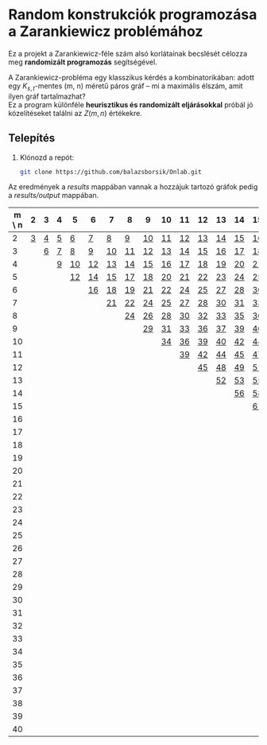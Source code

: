 # Random konstrukciók programozása a Zarankiewicz problémához

Ez a projekt a Zarankiewicz-féle szám alsó korlátainak becslését célozza meg **randomizált programozás** segítségével.

A Zarankiewicz-probléma egy klasszikus kérdés a kombinatorikában: adott egy $K_{s,t}$-mentes (m, n) méretű páros gráf – mi a maximális élszám, amit ilyen gráf tartalmazhat?  
Ez a program különféle **heurisztikus és randomizált eljárásokkal** próbál jó közelítéseket találni az $Z(m, n)$ értékekre.

## Telepítés

1. Klónozd a repót:
   ```bash
   git clone https://github.com/balazsborsik/Onlab.git
   ```

Az eredmények a *results* mappában vannak a hozzájuk tartozó gráfok pedig a *results/output* mappában.

| m \ n | 2 | 3 | 4 | 5 | 6 | 7 | 8 | 9 | 10 | 11 | 12 | 13 | 14 | 15 | 16 | 17 | 18 | 19 | 20 | 21 | 22 | 23 | 24 | 25 | 26 | 27 | 28 | 29 | 30 | 31 | 32 | 33 | 34 | 35 | 36 | 37 | 38 | 39 | 40 |
|---|---|---|---|---|---|---|---|---|---|---|---|---|---|---|---|---|---|---|---|---|---|---|---|---|---|---|---|---|---|---|---|---|---|---|---|---|---|---|---|
| 2 | [3](results/output/Z2_2_2_2_3.txt) | [4](results/output/Z2_3_2_2_4.txt) | [5](results/output/Z2_4_2_2_5.txt) | [6](results/output/Z2_5_2_2_6.txt) | [7](results/output/Z2_6_2_2_7.txt) | [8](results/output/Z2_7_2_2_8.txt) | [9](results/output/Z2_8_2_2_9.txt) | [10](results/output/Z2_9_2_2_10.txt) | [11](results/output/Z2_10_2_2_11.txt) | [12](results/output/Z2_11_2_2_12.txt) | [13](results/output/Z2_12_2_2_13.txt) | [14](results/output/Z2_13_2_2_14.txt) | [15](results/output/Z2_14_2_2_15.txt) | [16](results/output/Z2_15_2_2_16.txt) | [17](results/output/Z2_16_2_2_17.txt) | [18](results/output/Z2_17_2_2_18.txt) | [19](results/output/Z2_18_2_2_19.txt) | [20](results/output/Z2_19_2_2_20.txt) | [21](results/output/Z2_20_2_2_21.txt) | [22](results/output/Z2_21_2_2_22.txt) | [23](results/output/Z2_22_2_2_23.txt) | [24](results/output/Z2_23_2_2_24.txt) | [25](results/output/Z2_24_2_2_25.txt) | [26](results/output/Z2_25_2_2_26.txt) | [27](results/output/Z2_26_2_2_27.txt) | [28](results/output/Z2_27_2_2_28.txt) | [29](results/output/Z2_28_2_2_29.txt) | [30](results/output/Z2_29_2_2_30.txt) | [31](results/output/Z2_30_2_2_31.txt) | [32](results/output/Z2_31_2_2_32.txt) | [33](results/output/Z2_32_2_2_33.txt) | [34](results/output/Z2_33_2_2_34.txt) | [35](results/output/Z2_34_2_2_35.txt) | [36](results/output/Z2_35_2_2_36.txt) | [37](results/output/Z2_36_2_2_37.txt) | [38](results/output/Z2_37_2_2_38.txt) | [39](results/output/Z2_38_2_2_39.txt) | [40](results/output/Z2_39_2_2_40.txt) | [41](results/output/Z2_40_2_2_41.txt) |
| 3 |   | [6](results/output/Z3_3_2_2_6.txt) | [7](results/output/Z3_4_2_2_7.txt) | [8](results/output/Z3_5_2_2_8.txt) | [9](results/output/Z3_6_2_2_9.txt) | [10](results/output/Z3_7_2_2_10.txt) | [11](results/output/Z3_8_2_2_11.txt) | [12](results/output/Z3_9_2_2_12.txt) | [13](results/output/Z3_10_2_2_13.txt) | [14](results/output/Z3_11_2_2_14.txt) | [15](results/output/Z3_12_2_2_15.txt) | [16](results/output/Z3_13_2_2_16.txt) | [17](results/output/Z3_14_2_2_17.txt) | [18](results/output/Z3_15_2_2_18.txt) | [19](results/output/Z3_16_2_2_19.txt) | [20](results/output/Z3_17_2_2_20.txt) | [21](results/output/Z3_18_2_2_21.txt) | [22](results/output/Z3_19_2_2_22.txt) | [23](results/output/Z3_20_2_2_23.txt) | [24](results/output/Z3_21_2_2_24.txt) | [25](results/output/Z3_22_2_2_25.txt) | [26](results/output/Z3_23_2_2_26.txt) | [27](results/output/Z3_24_2_2_27.txt) | [28](results/output/Z3_25_2_2_28.txt) | [29](results/output/Z3_26_2_2_29.txt) | [30](results/output/Z3_27_2_2_30.txt) | [31](results/output/Z3_28_2_2_31.txt) | [32](results/output/Z3_29_2_2_32.txt) | [33](results/output/Z3_30_2_2_33.txt) | [34](results/output/Z3_31_2_2_34.txt) | [35](results/output/Z3_32_2_2_35.txt) | [36](results/output/Z3_33_2_2_36.txt) | [37](results/output/Z3_34_2_2_37.txt) | [38](results/output/Z3_35_2_2_38.txt) | [39](results/output/Z3_36_2_2_39.txt) | [40](results/output/Z3_37_2_2_40.txt) | [41](results/output/Z3_38_2_2_41.txt) | [42](results/output/Z3_39_2_2_42.txt) | [43](results/output/Z3_40_2_2_43.txt) |
| 4 |   |   | [9](results/output/Z4_4_2_2_9.txt) | [10](results/output/Z4_5_2_2_10.txt) | [12](results/output/Z4_6_2_2_12.txt) | [13](results/output/Z4_7_2_2_13.txt) | [14](results/output/Z4_8_2_2_14.txt) | [15](results/output/Z4_9_2_2_15.txt) | [16](results/output/Z4_10_2_2_16.txt) | [17](results/output/Z4_11_2_2_17.txt) | [18](results/output/Z4_12_2_2_18.txt) | [19](results/output/Z4_13_2_2_19.txt) | [20](results/output/Z4_14_2_2_20.txt) | [21](results/output/Z4_15_2_2_21.txt) | [22](results/output/Z4_16_2_2_22.txt) | [23](results/output/Z4_17_2_2_23.txt) | [24](results/output/Z4_18_2_2_24.txt) | [25](results/output/Z4_19_2_2_25.txt) | [26](results/output/Z4_20_2_2_26.txt) | [27](results/output/Z4_21_2_2_27.txt) | [28](results/output/Z4_22_2_2_28.txt) | [29](results/output/Z4_23_2_2_29.txt) | [30](results/output/Z4_24_2_2_30.txt) | [31](results/output/Z4_25_2_2_31.txt) | [32](results/output/Z4_26_2_2_32.txt) | [33](results/output/Z4_27_2_2_33.txt) | [34](results/output/Z4_28_2_2_34.txt) | [35](results/output/Z4_29_2_2_35.txt) | [36](results/output/Z4_30_2_2_36.txt) | [37](results/output/Z4_31_2_2_37.txt) | [38](results/output/Z4_32_2_2_38.txt) | [39](results/output/Z4_33_2_2_39.txt) | [40](results/output/Z4_34_2_2_40.txt) | [41](results/output/Z4_35_2_2_41.txt) | [42](results/output/Z4_36_2_2_42.txt) | [43](results/output/Z4_37_2_2_43.txt) | [44](results/output/Z4_38_2_2_44.txt) | [45](results/output/Z4_39_2_2_45.txt) | [46](results/output/Z4_40_2_2_46.txt) |
| 5 |   |   |   | [12](results/output/Z5_5_2_2_12.txt) | [14](results/output/Z5_6_2_2_14.txt) | [15](results/output/Z5_7_2_2_15.txt) | [17](results/output/Z5_8_2_2_17.txt) | [18](results/output/Z5_9_2_2_18.txt) | [20](results/output/Z5_10_2_2_20.txt) | [21](results/output/Z5_11_2_2_21.txt) | [22](results/output/Z5_12_2_2_22.txt) | [23](results/output/Z5_13_2_2_23.txt) | [24](results/output/Z5_14_2_2_24.txt) | [25](results/output/Z5_15_2_2_25.txt) | [26](results/output/Z5_16_2_2_26.txt) | [27](results/output/Z5_17_2_2_27.txt) | [28](results/output/Z5_18_2_2_28.txt) | [29](results/output/Z5_19_2_2_29.txt) | [30](results/output/Z5_20_2_2_30.txt) | [31](results/output/Z5_21_2_2_31.txt) | [32](results/output/Z5_22_2_2_32.txt) | [33](results/output/Z5_23_2_2_33.txt) | [34](results/output/Z5_24_2_2_34.txt) | [35](results/output/Z5_25_2_2_35.txt) | [36](results/output/Z5_26_2_2_36.txt) | [37](results/output/Z5_27_2_2_37.txt) | [38](results/output/Z5_28_2_2_38.txt) | [39](results/output/Z5_29_2_2_39.txt) | [40](results/output/Z5_30_2_2_40.txt) | [41](results/output/Z5_31_2_2_41.txt) | [42](results/output/Z5_32_2_2_42.txt) | [43](results/output/Z5_33_2_2_43.txt) | [44](results/output/Z5_34_2_2_44.txt) | [45](results/output/Z5_35_2_2_45.txt) | [46](results/output/Z5_36_2_2_46.txt) | [47](results/output/Z5_37_2_2_47.txt) | [48](results/output/Z5_38_2_2_48.txt) | [49](results/output/Z5_39_2_2_49.txt) | [50](results/output/Z5_40_2_2_50.txt) |
| 6 |   |   |   |   | [16](results/output/Z6_6_2_2_16.txt) | [18](results/output/Z6_7_2_2_18.txt) | [19](results/output/Z6_8_2_2_19.txt) | [21](results/output/Z6_9_2_2_21.txt) | [22](results/output/Z6_10_2_2_22.txt) | [24](results/output/Z6_11_2_2_24.txt) | [25](results/output/Z6_12_2_2_25.txt) | [27](results/output/Z6_13_2_2_27.txt) | [28](results/output/Z6_14_2_2_28.txt) | [30](results/output/Z6_15_2_2_30.txt) | [31](results/output/Z6_16_2_2_31.txt) | [32](results/output/Z6_17_2_2_32.txt) | [33](results/output/Z6_18_2_2_33.txt) | [34](results/output/Z6_19_2_2_34.txt) | [35](results/output/Z6_20_2_2_35.txt) | [36](results/output/Z6_21_2_2_36.txt) | [37](results/output/Z6_22_2_2_37.txt) | [38](results/output/Z6_23_2_2_38.txt) | [39](results/output/Z6_24_2_2_39.txt) | [40](results/output/Z6_25_2_2_40.txt) | [41](results/output/Z6_26_2_2_41.txt) | [42](results/output/Z6_27_2_2_42.txt) | [43](results/output/Z6_28_2_2_43.txt) | [44](results/output/Z6_29_2_2_44.txt) | [45](results/output/Z6_30_2_2_45.txt) | [46](results/output/Z6_31_2_2_46.txt) | [47](results/output/Z6_32_2_2_47.txt) | [48](results/output/Z6_33_2_2_48.txt) | [49](results/output/Z6_34_2_2_49.txt) | [50](results/output/Z6_35_2_2_50.txt) | [51](results/output/Z6_36_2_2_51.txt) | [52](results/output/Z6_37_2_2_52.txt) | [53](results/output/Z6_38_2_2_53.txt) | [54](results/output/Z6_39_2_2_54.txt) | [55](results/output/Z6_40_2_2_55.txt) |
| 7 |   |   |   |   |   | [21](results/output/Z7_7_2_2_21.txt) | [22](results/output/Z7_8_2_2_22.txt) | [24](results/output/Z7_9_2_2_24.txt) | [25](results/output/Z7_10_2_2_25.txt) | [27](results/output/Z7_11_2_2_27.txt) | [28](results/output/Z7_12_2_2_28.txt) | [30](results/output/Z7_13_2_2_30.txt) | [31](results/output/Z7_14_2_2_31.txt) | [33](results/output/Z7_15_2_2_33.txt) | [34](results/output/Z7_16_2_2_34.txt) | [36](results/output/Z7_17_2_2_36.txt) | [37](results/output/Z7_18_2_2_37.txt) | [39](results/output/Z7_19_2_2_39.txt) | [40](results/output/Z7_20_2_2_40.txt) | [42](results/output/Z7_21_2_2_42.txt) | [43](results/output/Z7_22_2_2_43.txt) | [44](results/output/Z7_23_2_2_44.txt) | [45](results/output/Z7_24_2_2_45.txt) | [46](results/output/Z7_25_2_2_46.txt) | [47](results/output/Z7_26_2_2_47.txt) | [48](results/output/Z7_27_2_2_48.txt) | [49](results/output/Z7_28_2_2_49.txt) | [50](results/output/Z7_29_2_2_50.txt) | [51](results/output/Z7_30_2_2_51.txt) | [52](results/output/Z7_31_2_2_52.txt) | [53](results/output/Z7_32_2_2_53.txt) | [54](results/output/Z7_33_2_2_54.txt) | [55](results/output/Z7_34_2_2_55.txt) | [56](results/output/Z7_35_2_2_56.txt) | [57](results/output/Z7_36_2_2_57.txt) | [58](results/output/Z7_37_2_2_58.txt) | [59](results/output/Z7_38_2_2_59.txt) | [60](results/output/Z7_39_2_2_60.txt) | [61](results/output/Z7_40_2_2_61.txt) |
| 8 |   |   |   |   |   |   | [24](results/output/Z8_8_2_2_24.txt) | [26](results/output/Z8_9_2_2_26.txt) | [28](results/output/Z8_10_2_2_28.txt) | [30](results/output/Z8_11_2_2_30.txt) | [32](results/output/Z8_12_2_2_32.txt) | [33](results/output/Z8_13_2_2_33.txt) | [35](results/output/Z8_14_2_2_35.txt) | [36](results/output/Z8_15_2_2_36.txt) | [38](results/output/Z8_16_2_2_38.txt) | [39](results/output/Z8_17_2_2_39.txt) | [41](results/output/Z8_18_2_2_41.txt) | [42](results/output/Z8_19_2_2_42.txt) | [44](results/output/Z8_20_2_2_44.txt) | [45](results/output/Z8_21_2_2_45.txt) | [47](results/output/Z8_22_2_2_47.txt) | [48](results/output/Z8_23_2_2_48.txt) | [50](results/output/Z8_24_2_2_50.txt) | [51](results/output/Z8_25_2_2_51.txt) | [53](results/output/Z8_26_2_2_53.txt) | [54](results/output/Z8_27_2_2_54.txt) | [56](results/output/Z8_28_2_2_56.txt) | [57](results/output/Z8_29_2_2_57.txt) | [58](results/output/Z8_30_2_2_58.txt) | [59](results/output/Z8_31_2_2_59.txt) | [60](results/output/Z8_32_2_2_60.txt) | [61](results/output/Z8_33_2_2_61.txt) | [62](results/output/Z8_34_2_2_62.txt) | [63](results/output/Z8_35_2_2_63.txt) | [64](results/output/Z8_36_2_2_64.txt) | [65](results/output/Z8_37_2_2_65.txt) | [66](results/output/Z8_38_2_2_66.txt) | [67](results/output/Z8_39_2_2_67.txt) | [68](results/output/Z8_40_2_2_68.txt) |
| 9 |   |   |   |   |   |   |   | [29](results/output/Z9_9_2_2_29.txt) | [31](results/output/Z9_10_2_2_31.txt) | [33](results/output/Z9_11_2_2_33.txt) | [36](results/output/Z9_12_2_2_36.txt) | [37](results/output/Z9_13_2_2_37.txt) | [39](results/output/Z9_14_2_2_39.txt) | [40](results/output/Z9_15_2_2_40.txt) | [42](results/output/Z9_16_2_2_42.txt) | [43](results/output/Z9_17_2_2_43.txt) | [45](results/output/Z9_18_2_2_45.txt) | [46](results/output/Z9_19_2_2_46.txt) | [48](results/output/Z9_20_2_2_48.txt) | [49](results/output/Z9_21_2_2_49.txt) | [51](results/output/Z9_22_2_2_51.txt) | [52](results/output/Z9_23_2_2_52.txt) | [54](results/output/Z9_24_2_2_54.txt) | [55](results/output/Z9_25_2_2_55.txt) | [57](results/output/Z9_26_2_2_57.txt) | [58](results/output/Z9_27_2_2_58.txt) | [60](results/output/Z9_28_2_2_60.txt) | [61](results/output/Z9_29_2_2_61.txt) | [63](results/output/Z9_30_2_2_63.txt) | [64](results/output/Z9_31_2_2_64.txt) | [66](results/output/Z9_32_2_2_66.txt) | [67](results/output/Z9_33_2_2_67.txt) | [69](results/output/Z9_34_2_2_69.txt) | [70](results/output/Z9_35_2_2_70.txt) | [72](results/output/Z9_36_2_2_72.txt) | [73](results/output/Z9_37_2_2_73.txt) | [74](results/output/Z9_38_2_2_74.txt) | [75](results/output/Z9_39_2_2_75.txt) | [76](results/output/Z9_40_2_2_76.txt) |
| 10 |   |   |   |   |   |   |   |   | [34](results/output/Z10_10_2_2_34.txt) | [36](results/output/Z10_11_2_2_36.txt) | [39](results/output/Z10_12_2_2_39.txt) | [40](results/output/Z10_13_2_2_40.txt) | [42](results/output/Z10_14_2_2_42.txt) | [44](results/output/Z10_15_2_2_44.txt) | [46](results/output/Z10_16_2_2_46.txt) | [47](results/output/Z10_17_2_2_47.txt) | [49](results/output/Z10_18_2_2_49.txt) | [51](results/output/Z10_19_2_2_51.txt) | [52](results/output/Z10_20_2_2_52.txt) | [54](results/output/Z10_21_2_2_54.txt) | [55](results/output/Z10_22_2_2_55.txt) | [57](results/output/Z10_23_2_2_57.txt) | [58](results/output/Z10_24_2_2_58.txt) | [60](results/output/Z10_25_2_2_60.txt) | [61](results/output/Z10_26_2_2_61.txt) | [63](results/output/Z10_27_2_2_63.txt) | [64](results/output/Z10_28_2_2_64.txt) | [66](results/output/Z10_29_2_2_66.txt) | [67](results/output/Z10_30_2_2_67.txt) | [69](results/output/Z10_31_2_2_69.txt) | [70](results/output/Z10_32_2_2_70.txt) | [72](results/output/Z10_33_2_2_72.txt) | [73](results/output/Z10_34_2_2_73.txt) | [75](results/output/Z10_35_2_2_75.txt) | [76](results/output/Z10_36_2_2_76.txt) | [78](results/output/Z10_37_2_2_78.txt) | [79](results/output/Z10_38_2_2_79.txt) | [81](results/output/Z10_39_2_2_81.txt) | [82](results/output/Z10_40_2_2_82.txt) |
| 11 |   |   |   |   |   |   |   |   |   | [39](results/output/Z11_11_2_2_39.txt) | [42](results/output/Z11_12_2_2_42.txt) | [44](results/output/Z11_13_2_2_44.txt) | [45](results/output/Z11_14_2_2_45.txt) | [47](results/output/Z11_15_2_2_47.txt) | [50](results/output/Z11_16_2_2_50.txt) | [51](results/output/Z11_17_2_2_51.txt) | [53](results/output/Z11_18_2_2_53.txt) | [55](results/output/Z11_19_2_2_55.txt) | [57](results/output/Z11_20_2_2_57.txt) | [59](results/output/Z11_21_2_2_59.txt) | [60](results/output/Z11_22_2_2_60.txt) | [62](results/output/Z11_23_2_2_62.txt) | [63](results/output/Z11_24_2_2_63.txt) | [65](results/output/Z11_25_2_2_65.txt) | [66](results/output/Z11_26_2_2_66.txt) | [68](results/output/Z11_27_2_2_68.txt) | [69](results/output/Z11_28_2_2_69.txt) | [71](results/output/Z11_29_2_2_71.txt) | [72](results/output/Z11_30_2_2_72.txt) | [74](results/output/Z11_31_2_2_74.txt) | [75](results/output/Z11_32_2_2_75.txt) | [77](results/output/Z11_33_2_2_77.txt) | [78](results/output/Z11_34_2_2_78.txt) | [80](results/output/Z11_35_2_2_80.txt) | [81](results/output/Z11_36_2_2_81.txt) | [83](results/output/Z11_37_2_2_83.txt) | [84](results/output/Z11_38_2_2_84.txt) | [86](results/output/Z11_39_2_2_86.txt) | [87](results/output/Z11_40_2_2_87.txt) |
| 12 |   |   |   |   |   |   |   |   |   |   | [45](results/output/Z12_12_2_2_45.txt) | [48](results/output/Z12_13_2_2_48.txt) | [49](results/output/Z12_14_2_2_49.txt) | [51](results/output/Z12_15_2_2_51.txt) | [53](results/output/Z12_16_2_2_53.txt) | [55](results/output/Z12_17_2_2_55.txt) | [57](results/output/Z12_18_2_2_57.txt) | [60](results/output/Z12_19_2_2_60.txt) | [61](results/output/Z12_20_2_2_61.txt) | [63](results/output/Z12_21_2_2_63.txt) | [65](results/output/Z12_22_2_2_65.txt) | [66](results/output/Z12_23_2_2_66.txt) | [68](results/output/Z12_24_2_2_68.txt) | [70](results/output/Z12_25_2_2_70.txt) | [72](results/output/Z12_26_2_2_72.txt) | [73](results/output/Z12_27_2_2_73.txt) | [75](results/output/Z12_28_2_2_75.txt) | [76](results/output/Z12_29_2_2_76.txt) | [78](results/output/Z12_30_2_2_78.txt) | [79](results/output/Z12_31_2_2_79.txt) | [81](results/output/Z12_32_2_2_81.txt) | [82](results/output/Z12_33_2_2_82.txt) | [84](results/output/Z12_34_2_2_84.txt) | [85](results/output/Z12_35_2_2_85.txt) | [87](results/output/Z12_36_2_2_87.txt) | [88](results/output/Z12_37_2_2_88.txt) | [90](results/output/Z12_38_2_2_90.txt) | [91](results/output/Z12_39_2_2_91.txt) | [93](results/output/Z12_40_2_2_93.txt) |
| 13 |   |   |   |   |   |   |   |   |   |   |   | [52](results/output/Z13_13_2_2_52.txt) | [53](results/output/Z13_14_2_2_53.txt) | [55](results/output/Z13_15_2_2_55.txt) | [57](results/output/Z13_16_2_2_57.txt) | [59](results/output/Z13_17_2_2_59.txt) | [61](results/output/Z13_18_2_2_61.txt) | [64](results/output/Z13_19_2_2_64.txt) | [66](results/output/Z13_20_2_2_66.txt) | [67](results/output/Z13_21_2_2_67.txt) | [69](results/output/Z13_22_2_2_69.txt) | [71](results/output/Z13_23_2_2_71.txt) | [73](results/output/Z13_24_2_2_73.txt) | [75](results/output/Z13_25_2_2_75.txt) | [78](results/output/Z13_26_2_2_78.txt) | [79](results/output/Z13_27_2_2_79.txt) | [81](results/output/Z13_28_2_2_81.txt) | [82](results/output/Z13_29_2_2_82.txt) | [84](results/output/Z13_30_2_2_84.txt) | [85](results/output/Z13_31_2_2_85.txt) | [87](results/output/Z13_32_2_2_87.txt) | [88](results/output/Z13_33_2_2_88.txt) | [90](results/output/Z13_34_2_2_90.txt) | [91](results/output/Z13_35_2_2_91.txt) | [93](results/output/Z13_36_2_2_93.txt) | [94](results/output/Z13_37_2_2_94.txt) | [96](results/output/Z13_38_2_2_96.txt) | [97](results/output/Z13_39_2_2_97.txt) | [99](results/output/Z13_40_2_2_99.txt) |
| 14 |   |   |   |   |   |   |   |   |   |   |   |   | [56](results/output/Z14_14_2_2_56.txt) | [58](results/output/Z14_15_2_2_58.txt) | [60](results/output/Z14_16_2_2_60.txt) | [63](results/output/Z14_17_2_2_63.txt) | [65](results/output/Z14_18_2_2_65.txt) | [68](results/output/Z14_19_2_2_68.txt) | [70](results/output/Z14_20_2_2_70.txt) | [72](results/output/Z14_21_2_2_72.txt) | [73](results/output/Z14_22_2_2_73.txt) | [75](results/output/Z14_23_2_2_75.txt) | [78](results/output/Z14_24_2_2_78.txt) | [80](results/output/Z14_25_2_2_80.txt) | [82](results/output/Z14_26_2_2_82.txt) | [84](results/output/Z14_27_2_2_84.txt) | [85](results/output/Z14_28_2_2_85.txt) | [87](results/output/Z14_29_2_2_87.txt) | [89](results/output/Z14_30_2_2_89.txt) | [91](results/output/Z14_31_2_2_91.txt) | [92](results/output/Z14_32_2_2_92.txt) | [94](results/output/Z14_33_2_2_94.txt) | [96](results/output/Z14_34_2_2_96.txt) | [98](results/output/Z14_35_2_2_98.txt) | [99](results/output/Z14_36_2_2_99.txt) | [101](results/output/Z14_37_2_2_101.txt) | [102](results/output/Z14_38_2_2_102.txt) | [104](results/output/Z14_39_2_2_104.txt) | [105](results/output/Z14_40_2_2_105.txt) |
| 15 |   |   |   |   |   |   |   |   |   |   |   |   |   | [61](results/output/Z15_15_2_2_61.txt) | [64](results/output/Z15_16_2_2_64.txt) | [67](results/output/Z15_17_2_2_67.txt) | [69](results/output/Z15_18_2_2_69.txt) | [72](results/output/Z15_19_2_2_72.txt) | [75](results/output/Z15_20_2_2_75.txt) | [77](results/output/Z15_21_2_2_77.txt) | [78](results/output/Z15_22_2_2_78.txt) | [80](results/output/Z15_23_2_2_80.txt) | [82](results/output/Z15_24_2_2_82.txt) | [85](results/output/Z15_25_2_2_85.txt) | [86](results/output/Z15_26_2_2_86.txt) | [88](results/output/Z15_27_2_2_88.txt) | [90](results/output/Z15_28_2_2_90.txt) | [92](results/output/Z15_29_2_2_92.txt) | [95](results/output/Z15_30_2_2_95.txt) | [96](results/output/Z15_31_2_2_96.txt) | [98](results/output/Z15_32_2_2_98.txt) | [100](results/output/Z15_33_2_2_100.txt) | [102](results/output/Z15_34_2_2_102.txt) | [105](results/output/Z15_35_2_2_105.txt) | [106](results/output/Z15_36_2_2_106.txt) | [108](results/output/Z15_37_2_2_108.txt) | [109](results/output/Z15_38_2_2_109.txt) | [111](results/output/Z15_39_2_2_111.txt) | [112](results/output/Z15_40_2_2_112.txt) |
| 16 |   |   |   |   |   |   |   |   |   |   |   |   |   |   | [67](results/output/Z16_16_2_2_67.txt) | [70](results/output/Z16_17_2_2_70.txt) | [73](results/output/Z16_18_2_2_73.txt) | [76](results/output/Z16_19_2_2_76.txt) | [80](results/output/Z16_20_2_2_80.txt) | [81](results/output/Z16_21_2_2_81.txt) | [83](results/output/Z16_22_2_2_83.txt) | [85](results/output/Z16_23_2_2_85.txt) | [87](results/output/Z16_24_2_2_87.txt) | [90](results/output/Z16_25_2_2_90.txt) | [91](results/output/Z16_26_2_2_91.txt) | [93](results/output/Z16_27_2_2_93.txt) | [95](results/output/Z16_28_2_2_95.txt) | [97](results/output/Z16_29_2_2_97.txt) | [100](results/output/Z16_30_2_2_100.txt) | [102](results/output/Z16_31_2_2_102.txt) | [103](results/output/Z16_32_2_2_103.txt) | [106](results/output/Z16_33_2_2_106.txt) | [108](results/output/Z16_34_2_2_108.txt) | [110](results/output/Z16_35_2_2_110.txt) | [111](results/output/Z16_36_2_2_111.txt) | [113](results/output/Z16_37_2_2_113.txt) | [115](results/output/Z16_38_2_2_115.txt) | [117](results/output/Z16_39_2_2_117.txt) | [118](results/output/Z16_40_2_2_118.txt) |
| 17 |   |   |   |   |   |   |   |   |   |   |   |   |   |   |   | [74](results/output/Z17_17_2_2_74.txt) | [77](results/output/Z17_18_2_2_77.txt) | [80](results/output/Z17_19_2_2_80.txt) | [84](results/output/Z17_20_2_2_84.txt) | [85](results/output/Z17_21_2_2_85.txt) | [87](results/output/Z17_22_2_2_87.txt) | [89](results/output/Z17_23_2_2_89.txt) | [91](results/output/Z17_24_2_2_91.txt) | [94](results/output/Z17_25_2_2_94.txt) | [96](results/output/Z17_26_2_2_96.txt) | [98](results/output/Z17_27_2_2_98.txt) | [101](results/output/Z17_28_2_2_101.txt) | [102](results/output/Z17_29_2_2_102.txt) | [105](results/output/Z17_30_2_2_105.txt) | [107](results/output/Z17_31_2_2_107.txt) | [109](results/output/Z17_32_2_2_109.txt) | [111](results/output/Z17_33_2_2_111.txt) | [113](results/output/Z17_34_2_2_113.txt) | [115](results/output/Z17_35_2_2_115.txt) | [117](results/output/Z17_36_2_2_117.txt) | [119](results/output/Z17_37_2_2_119.txt) | [121](results/output/Z17_38_2_2_121.txt) | [123](results/output/Z17_39_2_2_123.txt) | [125](results/output/Z17_40_2_2_125.txt) |
| 18 |   |   |   |   |   |   |   |   |   |   |   |   |   |   |   |   | [81](results/output/Z18_18_2_2_81.txt) | [84](results/output/Z18_19_2_2_84.txt) | [88](results/output/Z18_20_2_2_88.txt) | [90](results/output/Z18_21_2_2_90.txt) | [91](results/output/Z18_22_2_2_91.txt) | [93](results/output/Z18_23_2_2_93.txt) | [96](results/output/Z18_24_2_2_96.txt) | [99](results/output/Z18_25_2_2_99.txt) | [101](results/output/Z18_26_2_2_101.txt) | [103](results/output/Z18_27_2_2_103.txt) | [106](results/output/Z18_28_2_2_106.txt) | [108](results/output/Z18_29_2_2_108.txt) | [109](results/output/Z18_30_2_2_109.txt) | [112](results/output/Z18_31_2_2_112.txt) | [114](results/output/Z18_32_2_2_114.txt) | [116](results/output/Z18_33_2_2_116.txt) | [118](results/output/Z18_34_2_2_118.txt) | [120](results/output/Z18_35_2_2_120.txt) | [123](results/output/Z18_36_2_2_123.txt) | [124](results/output/Z18_37_2_2_124.txt) | [127](results/output/Z18_38_2_2_127.txt) | [128](results/output/Z18_39_2_2_128.txt) | [130](results/output/Z18_40_2_2_130.txt) |
| 19 |   |   |   |   |   |   |   |   |   |   |   |   |   |   |   |   |   | [88](results/output/Z19_19_2_2_88.txt) | [92](results/output/Z19_20_2_2_92.txt) | [95](results/output/Z19_21_2_2_95.txt) | [96](results/output/Z19_22_2_2_96.txt) | [98](results/output/Z19_23_2_2_98.txt) | [100](results/output/Z19_24_2_2_100.txt) | [103](results/output/Z19_25_2_2_103.txt) | [106](results/output/Z19_26_2_2_106.txt) | [108](results/output/Z19_27_2_2_108.txt) | [111](results/output/Z19_28_2_2_111.txt) | [114](results/output/Z19_29_2_2_114.txt) | [115](results/output/Z19_30_2_2_115.txt) | [117](results/output/Z19_31_2_2_117.txt) | [119](results/output/Z19_32_2_2_119.txt) | [121](results/output/Z19_33_2_2_121.txt) | [124](results/output/Z19_34_2_2_124.txt) | [126](results/output/Z19_35_2_2_126.txt) | [129](results/output/Z19_36_2_2_129.txt) | [130](results/output/Z19_37_2_2_130.txt) | [132](results/output/Z19_38_2_2_132.txt) | [134](results/output/Z19_39_2_2_134.txt) | [136](results/output/Z19_40_2_2_136.txt) |
| 20 |   |   |   |   |   |   |   |   |   |   |   |   |   |   |   |   |   |   | [96](results/output/Z20_20_2_2_96.txt) | [100](results/output/Z20_21_2_2_100.txt) | [101](results/output/Z20_22_2_2_101.txt) | [103](results/output/Z20_23_2_2_103.txt) | [105](results/output/Z20_24_2_2_105.txt) | [108](results/output/Z20_25_2_2_108.txt) | [111](results/output/Z20_26_2_2_111.txt) | [113](results/output/Z20_27_2_2_113.txt) | [116](results/output/Z20_28_2_2_116.txt) | [120](results/output/Z20_29_2_2_120.txt) | [121](results/output/Z20_30_2_2_121.txt) | [123](results/output/Z20_31_2_2_123.txt) | [125](results/output/Z20_32_2_2_125.txt) | [127](results/output/Z20_33_2_2_127.txt) | [129](results/output/Z20_34_2_2_129.txt) | [131](results/output/Z20_35_2_2_131.txt) | [135](results/output/Z20_36_2_2_135.txt) | [136](results/output/Z20_37_2_2_136.txt) | [138](results/output/Z20_38_2_2_138.txt) | [140](results/output/Z20_39_2_2_140.txt) | [142](results/output/Z20_40_2_2_142.txt) |
| 21 |   |   |   |   |   |   |   |   |   |   |   |   |   |   |   |   |   |   |   | [105](results/output/Z21_21_2_2_105.txt) | [106](results/output/Z21_22_2_2_106.txt) | [108](results/output/Z21_23_2_2_108.txt) | [110](results/output/Z21_24_2_2_110.txt) | [112](results/output/Z21_25_2_2_112.txt) | [116](results/output/Z21_26_2_2_116.txt) | [118](results/output/Z21_27_2_2_118.txt) | [121](results/output/Z21_28_2_2_121.txt) | [125](results/output/Z21_29_2_2_125.txt) | [126](results/output/Z21_30_2_2_126.txt) | [128](results/output/Z21_31_2_2_128.txt) | [130](results/output/Z21_32_2_2_130.txt) | [132](results/output/Z21_33_2_2_132.txt) | [135](results/output/Z21_34_2_2_135.txt) | [137](results/output/Z21_35_2_2_137.txt) | [141](results/output/Z21_36_2_2_141.txt) | [142](results/output/Z21_37_2_2_142.txt) | [144](results/output/Z21_38_2_2_144.txt) | [147](results/output/Z21_39_2_2_147.txt) | [149](results/output/Z21_40_2_2_149.txt) |
| 22 |   |   |   |   |   |   |   |   |   |   |   |   |   |   |   |   |   |   |   |   | [108](results/output/Z22_22_2_2_108.txt) | [110](results/output/Z22_23_2_2_110.txt) | [114](results/output/Z22_24_2_2_114.txt) | [117](results/output/Z22_25_2_2_117.txt) | [120](results/output/Z22_26_2_2_120.txt) | [123](results/output/Z22_27_2_2_123.txt) | [126](results/output/Z22_28_2_2_126.txt) | [130](results/output/Z22_29_2_2_130.txt) | [132](results/output/Z22_30_2_2_132.txt) | [133](results/output/Z22_31_2_2_133.txt) | [136](results/output/Z22_32_2_2_136.txt) | [138](results/output/Z22_33_2_2_138.txt) | [140](results/output/Z22_34_2_2_140.txt) | [143](results/output/Z22_35_2_2_143.txt) | [147](results/output/Z22_36_2_2_147.txt) | [148](results/output/Z22_37_2_2_148.txt) | [150](results/output/Z22_38_2_2_150.txt) | [153](results/output/Z22_39_2_2_153.txt) | [155](results/output/Z22_40_2_2_155.txt) |
| 23 |   |   |   |   |   |   |   |   |   |   |   |   |   |   |   |   |   |   |   |   |   | [115](results/output/Z23_23_2_2_115.txt) | [118](results/output/Z23_24_2_2_118.txt) | [121](results/output/Z23_25_2_2_121.txt) | [125](results/output/Z23_26_2_2_125.txt) | [128](results/output/Z23_27_2_2_128.txt) | [131](results/output/Z23_28_2_2_131.txt) | [135](results/output/Z23_29_2_2_135.txt) | [138](results/output/Z23_30_2_2_138.txt) | [139](results/output/Z23_31_2_2_139.txt) | [141](results/output/Z23_32_2_2_141.txt) | [143](results/output/Z23_33_2_2_143.txt) | [146](results/output/Z23_34_2_2_146.txt) | [148](results/output/Z23_35_2_2_148.txt) | [151](results/output/Z23_36_2_2_151.txt) | [154](results/output/Z23_37_2_2_154.txt) | [156](results/output/Z23_38_2_2_156.txt) | [159](results/output/Z23_39_2_2_159.txt) | [161](results/output/Z23_40_2_2_161.txt) |
| 24 |   |   |   |   |   |   |   |   |   |   |   |   |   |   |   |   |   |   |   |   |   |   | [122](results/output/Z24_24_2_2_122.txt) | [126](results/output/Z24_25_2_2_126.txt) | [129](results/output/Z24_26_2_2_129.txt) | [133](results/output/Z24_27_2_2_133.txt) | [136](results/output/Z24_28_2_2_136.txt) | [140](results/output/Z24_29_2_2_140.txt) | [144](results/output/Z24_30_2_2_144.txt) | [145](results/output/Z24_31_2_2_145.txt) | [147](results/output/Z24_32_2_2_147.txt) | [149](results/output/Z24_33_2_2_149.txt) | [151](results/output/Z24_34_2_2_151.txt) | [154](results/output/Z24_35_2_2_154.txt) | [156](results/output/Z24_36_2_2_156.txt) | [158](results/output/Z24_37_2_2_158.txt) | [161](results/output/Z24_38_2_2_161.txt) | [164](results/output/Z24_39_2_2_164.txt) | [166](results/output/Z24_40_2_2_166.txt) |
| 25 |   |   |   |   |   |   |   |   |   |   |   |   |   |   |   |   |   |   |   |   |   |   |   | [130](results/output/Z25_25_2_2_130.txt) | [134](results/output/Z25_26_2_2_134.txt) | [138](results/output/Z25_27_2_2_138.txt) | [141](results/output/Z25_28_2_2_141.txt) | [145](results/output/Z25_29_2_2_145.txt) | [150](results/output/Z25_30_2_2_150.txt) | [151](results/output/Z25_31_2_2_151.txt) | [153](results/output/Z25_32_2_2_153.txt) | [155](results/output/Z25_33_2_2_155.txt) | [157](results/output/Z25_34_2_2_157.txt) | [160](results/output/Z25_35_2_2_160.txt) | [162](results/output/Z25_36_2_2_162.txt) | [164](results/output/Z25_37_2_2_164.txt) | [167](results/output/Z25_38_2_2_167.txt) | [170](results/output/Z25_39_2_2_170.txt) | [172](results/output/Z25_40_2_2_172.txt) |
| 26 |   |   |   |   |   |   |   |   |   |   |   |   |   |   |   |   |   |   |   |   |   |   |   |   | [138](results/output/Z26_26_2_2_138.txt) | [142](results/output/Z26_27_2_2_142.txt) | [146](results/output/Z26_28_2_2_146.txt) | [150](results/output/Z26_29_2_2_150.txt) | [155](results/output/Z26_30_2_2_155.txt) | [156](results/output/Z26_31_2_2_156.txt) | [158](results/output/Z26_32_2_2_158.txt) | [161](results/output/Z26_33_2_2_161.txt) | [163](results/output/Z26_34_2_2_163.txt) | [165](results/output/Z26_35_2_2_165.txt) | [168](results/output/Z26_36_2_2_168.txt) | [170](results/output/Z26_37_2_2_170.txt) | [172](results/output/Z26_38_2_2_172.txt) | [176](results/output/Z26_39_2_2_176.txt) | [178](results/output/Z26_40_2_2_178.txt) |
| 27 |   |   |   |   |   |   |   |   |   |   |   |   |   |   |   |   |   |   |   |   |   |   |   |   |   | [147](results/output/Z27_27_2_2_147.txt) | [151](results/output/Z27_28_2_2_151.txt) | [155](results/output/Z27_29_2_2_155.txt) | [160](results/output/Z27_30_2_2_160.txt) | [162](results/output/Z27_31_2_2_162.txt) | [163](results/output/Z27_32_2_2_163.txt) | [166](results/output/Z27_33_2_2_166.txt) | [168](results/output/Z27_34_2_2_168.txt) | [170](results/output/Z27_35_2_2_170.txt) | [173](results/output/Z27_36_2_2_173.txt) | [175](results/output/Z27_37_2_2_175.txt) | [178](results/output/Z27_38_2_2_178.txt) | [181](results/output/Z27_39_2_2_181.txt) | [184](results/output/Z27_40_2_2_184.txt) |
| 28 |   |   |   |   |   |   |   |   |   |   |   |   |   |   |   |   |   |   |   |   |   |   |   |   |   |   | [156](results/output/Z28_28_2_2_156.txt) | [160](results/output/Z28_29_2_2_160.txt) | [165](results/output/Z28_30_2_2_165.txt) | [168](results/output/Z28_31_2_2_168.txt) | [169](results/output/Z28_32_2_2_169.txt) | [171](results/output/Z28_33_2_2_171.txt) | [174](results/output/Z28_34_2_2_174.txt) | [176](results/output/Z28_35_2_2_176.txt) | [178](results/output/Z28_36_2_2_178.txt) | [181](results/output/Z28_37_2_2_181.txt) | [183](results/output/Z28_38_2_2_183.txt) | [187](results/output/Z28_39_2_2_187.txt) | [190](results/output/Z28_40_2_2_190.txt) |
| 29 |   |   |   |   |   |   |   |   |   |   |   |   |   |   |   |   |   |   |   |   |   |   |   |   |   |   |   | [165](results/output/Z29_29_2_2_165.txt) | [170](results/output/Z29_30_2_2_170.txt) | [174](results/output/Z29_31_2_2_174.txt) | [175](results/output/Z29_32_2_2_175.txt) | [177](results/output/Z29_33_2_2_177.txt) | [180](results/output/Z29_34_2_2_180.txt) | [182](results/output/Z29_35_2_2_182.txt) | [184](results/output/Z29_36_2_2_184.txt) | [187](results/output/Z29_37_2_2_187.txt) | [189](results/output/Z29_38_2_2_189.txt) | [192](results/output/Z29_39_2_2_192.txt) | [195](results/output/Z29_40_2_2_195.txt) |
| 30 |   |   |   |   |   |   |   |   |   |   |   |   |   |   |   |   |   |   |   |   |   |   |   |   |   |   |   |   | [175](results/output/Z30_30_2_2_175.txt) | [180](results/output/Z30_31_2_2_180.txt) | [181](results/output/Z30_32_2_2_181.txt) | [183](results/output/Z30_33_2_2_183.txt) | [186](results/output/Z30_34_2_2_186.txt) | [188](results/output/Z30_35_2_2_188.txt) | [190](results/output/Z30_36_2_2_190.txt) | [193](results/output/Z30_37_2_2_193.txt) | [195](results/output/Z30_38_2_2_195.txt) | [198](results/output/Z30_39_2_2_198.txt) | [201](results/output/Z30_40_2_2_201.txt) |
| 31 |   |   |   |   |   |   |   |   |   |   |   |   |   |   |   |   |   |   |   |   |   |   |   |   |   |   |   |   |   | [186](results/output/Z31_31_2_2_186.txt) | [187](results/output/Z31_32_2_2_187.txt) | [189](results/output/Z31_33_2_2_189.txt) | [192](results/output/Z31_34_2_2_192.txt) | [194](results/output/Z31_35_2_2_194.txt) | [196](results/output/Z31_36_2_2_196.txt) | [199](results/output/Z31_37_2_2_199.txt) | [201](results/output/Z31_38_2_2_201.txt) | [204](results/output/Z31_39_2_2_204.txt) | [207](results/output/Z31_40_2_2_207.txt) |
| 32 |   |   |   |   |   |   |   |   |   |   |   |   |   |   |   |   |   |   |   |   |   |   |   |   |   |   |   |   |   |   | [189](results/output/Z32_32_2_2_189.txt) | [191](results/output/Z32_33_2_2_191.txt) | [194](results/output/Z32_34_2_2_194.txt) | [196](results/output/Z32_35_2_2_196.txt) | [200](results/output/Z32_36_2_2_200.txt) | [203](results/output/Z32_37_2_2_203.txt) | [206](results/output/Z32_38_2_2_206.txt) | [208](results/output/Z32_39_2_2_208.txt) | [212](results/output/Z32_40_2_2_212.txt) |
| 33 |   |   |   |   |   |   |   |   |   |   |   |   |   |   |   |   |   |   |   |   |   |   |   |   |   |   |   |   |   |   |   | [195](results/output/Z33_33_2_2_195.txt) | [198](results/output/Z33_34_2_2_198.txt) | [201](results/output/Z33_35_2_2_201.txt) | [204](results/output/Z33_36_2_2_204.txt) | [207](results/output/Z33_37_2_2_207.txt) | [210](results/output/Z33_38_2_2_210.txt) | [213](results/output/Z33_39_2_2_213.txt) | [217](results/output/Z33_40_2_2_217.txt) |
| 34 |   |   |   |   |   |   |   |   |   |   |   |   |   |   |   |   |   |   |   |   |   |   |   |   |   |   |   |   |   |   |   |   | [202](results/output/Z34_34_2_2_202.txt) | [207](results/output/Z34_35_2_2_207.txt) | [210](results/output/Z34_36_2_2_210.txt) | [213](results/output/Z34_37_2_2_213.txt) | [216](results/output/Z34_38_2_2_216.txt) | [218](results/output/Z34_39_2_2_218.txt) | [222](results/output/Z34_40_2_2_222.txt) |
| 35 |   |   |   |   |   |   |   |   |   |   |   |   |   |   |   |   |   |   |   |   |   |   |   |   |   |   |   |   |   |   |   |   |   | [213](results/output/Z35_35_2_2_213.txt) | [216](results/output/Z35_36_2_2_216.txt) | [219](results/output/Z35_37_2_2_219.txt) | [222](results/output/Z35_38_2_2_222.txt) | [225](results/output/Z35_39_2_2_225.txt) | [228](results/output/Z35_40_2_2_228.txt) |
| 36 |   |   |   |   |   |   |   |   |   |   |   |   |   |   |   |   |   |   |   |   |   |   |   |   |   |   |   |   |   |   |   |   |   |   | [221](results/output/Z36_36_2_2_221.txt) | [224](results/output/Z36_37_2_2_224.txt) | [227](results/output/Z36_38_2_2_227.txt) | [231](results/output/Z36_39_2_2_231.txt) | [234](results/output/Z36_40_2_2_234.txt) |
| 37 |   |   |   |   |   |   |   |   |   |   |   |   |   |   |   |   |   |   |   |   |   |   |   |   |   |   |   |   |   |   |   |   |   |   |   | [228](results/output/Z37_37_2_2_228.txt) | [231](results/output/Z37_38_2_2_231.txt) | [235](results/output/Z37_39_2_2_235.txt) | [238](results/output/Z37_40_2_2_238.txt) |
| 38 |   |   |   |   |   |   |   |   |   |   |   |   |   |   |   |   |   |   |   |   |   |   |   |   |   |   |   |   |   |   |   |   |   |   |   |   | [235](results/output/Z38_38_2_2_235.txt) | [239](results/output/Z38_39_2_2_239.txt) | [243](results/output/Z38_40_2_2_243.txt) |
| 39 |   |   |   |   |   |   |   |   |   |   |   |   |   |   |   |   |   |   |   |   |   |   |   |   |   |   |   |   |   |   |   |   |   |   |   |   |   | [243](results/output/Z39_39_2_2_243.txt) | [248](results/output/Z39_40_2_2_248.txt) |
| 40 |   |   |   |   |   |   |   |   |   |   |   |   |   |   |   |   |   |   |   |   |   |   |   |   |   |   |   |   |   |   |   |   |   |   |   |   |   |   | [252](results/output/Z40_40_2_2_252.txt) |
